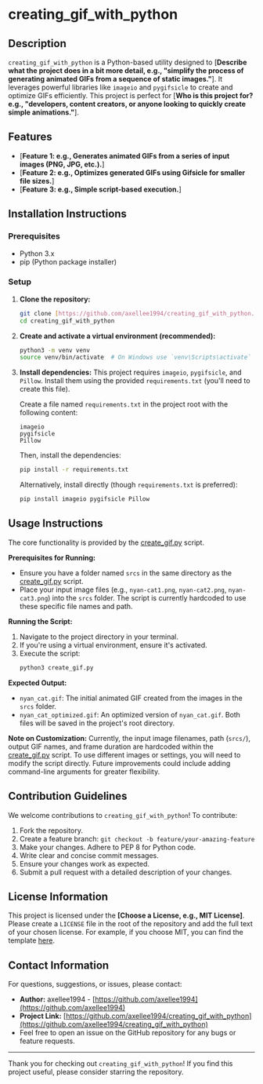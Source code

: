 # creating_gif_with_python

## Description
`creating_gif_with_python` is a Python-based utility designed to [**Describe what the project does in a bit more detail, e.g., "simplify the process of generating animated GIFs from a sequence of static images."**]. It leverages powerful libraries like `imageio` and `pygifsicle` to create and optimize GIFs efficiently. This project is perfect for [**Who is this project for? e.g., "developers, content creators, or anyone looking to quickly create simple animations."**].

## Features

*   [**Feature 1: e.g., Generates animated GIFs from a series of input images (PNG, JPG, etc.).**]
*   [**Feature 2: e.g., Optimizes generated GIFs using Gifsicle for smaller file sizes.**]
*   [**Feature 3: e.g., Simple script-based execution.**]

## Installation Instructions

### Prerequisites
*   Python 3.x
*   pip (Python package installer)

### Setup
1.  **Clone the repository:**
    ```bash
    git clone [https://github.com/axellee1994/creating_gif_with_python.git](https://github.com/axellee1994/creating_gif_with_python.git)
    cd creating_gif_with_python
    ```

2.  **Create and activate a virtual environment (recommended):**
    ```bash
    python3 -m venv venv
    source venv/bin/activate  # On Windows use `venv\Scripts\activate`
    ```

3.  **Install dependencies:**
    This project requires `imageio`, `pygifsicle`, and `Pillow`. Install them using the provided `requirements.txt` (you'll need to create this file).

    Create a file named `requirements.txt` in the project root with the following content:
    ```
    imageio
    pygifsicle
    Pillow
    ```
    Then, install the dependencies:
    ```bash
    pip install -r requirements.txt
    ```
    Alternatively, install directly (though `requirements.txt` is preferred):
    ```bash
    pip install imageio pygifsicle Pillow
    ```

## Usage Instructions

The core functionality is provided by the [create_gif.py](cci:7://file:///home/axlee/Desktop/codedex/creating_gif_with_python/create_gif.py:0:0-0:0) script.

**Prerequisites for Running:**
*   Ensure you have a folder named `srcs` in the same directory as the [create_gif.py](cci:7://file:///home/axlee/Desktop/codedex/creating_gif_with_python/create_gif.py:0:0-0:0) script.
*   Place your input image files (e.g., `nyan-cat1.png`, `nyan-cat2.png`, `nyan-cat3.png`) into the `srcs` folder. The script is currently hardcoded to use these specific file names and path.

**Running the Script:**
1.  Navigate to the project directory in your terminal.
2.  If you're using a virtual environment, ensure it's activated.
3.  Execute the script:
    ```bash
    python3 create_gif.py
    ```

**Expected Output:**
*   `nyan_cat.gif`: The initial animated GIF created from the images in the `srcs` folder.
*   `nyan_cat_optimized.gif`: An optimized version of `nyan_cat.gif`.
    Both files will be saved in the project's root directory.

**Note on Customization:**
Currently, the input image filenames, path (`srcs/`), output GIF names, and frame duration are hardcoded within the [create_gif.py](cci:7://file:///home/axlee/Desktop/codedex/creating_gif_with_python/create_gif.py:0:0-0:0) script. To use different images or settings, you will need to modify the script directly. Future improvements could include adding command-line arguments for greater flexibility.

## Contribution Guidelines
We welcome contributions to `creating_gif_with_python`! To contribute:
1.  Fork the repository.
2.  Create a feature branch: `git checkout -b feature/your-amazing-feature`
3.  Make your changes. Adhere to PEP 8 for Python code.
4.  Write clear and concise commit messages.
5.  Ensure your changes work as expected.
6.  Submit a pull request with a detailed description of your changes.

## License Information
This project is licensed under the **[Choose a License, e.g., MIT License]**.
Please create a `LICENSE` file in the root of the repository and add the full text of your chosen license. For example, if you choose MIT, you can find the template [here](https://opensource.org/licenses/MIT).

## Contact Information
For questions, suggestions, or issues, please contact:
*   **Author:** axellee1994 - [https://github.com/axellee1994](https://github.com/axellee1994)
*   **Project Link:** [https://github.com/axellee1994/creating_gif_with_python](https://github.com/axellee1994/creating_gif_with_python)
*   Feel free to open an issue on the GitHub repository for any bugs or feature requests.

---

Thank you for checking out `creating_gif_with_python`! If you find this project useful, please consider starring the repository.
